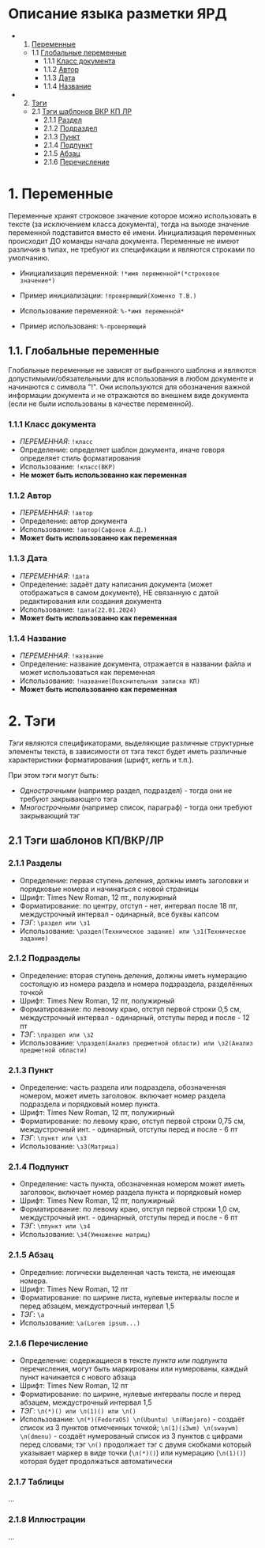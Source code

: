# Описание языка разметки ЯРД

* 1. [Переменные](#vars)
    * 1.1 [Глобальные переменные](#global_vars)
        * 1.1.1 [Класс документа](#global_class)
        * 1.1.2 [Автор](#global_author)
        * 1.1.3 [Дата](#global_date)
        * 1.1.4 [Название](#global_name)
* 2. [Тэги](#tags)
    * 2.1 [Тэги шаблонов ВКР КП ЛР](#uni_tags)
        * 2.1.1 [Раздел](#uni_section)
        * 2.1.2 [Подраздел](#uni_usection)
        * 2.1.3 [Пункт](#uni_uusection)
        * 2.1.4 [Подпункт](#uni_uuusection)
        * 2.1.5 [Абзац](#uni_p)
        * 2.1.6 [Перечисление](#uni_li)
    
# 1. Переменные <a name="vars"></a>

Переменные хранят строковое значение которое можно использовать в тексте (за исключением класса документа), тогда на выходе значение переменной подставится вместо её имени.
Инициализация переменных происходит ДО команды начала документа. Переменные не имеют различия в типах, не требуют их спецификации и являются строками по умолчанию.

* Инициализация переменной: `!*имя переменной*(*строковое значение*)`
* Пример инициализации: `!проверяющий(Хоменко Т.В.)`

* Использование переменной: `%-*имя переменной*`
* Пример использованя: `%-проверяющий`

## 1.1. Глобальные переменные <a name="global_vars"></a>

Глобальные переменные не зависят от выбранного шаблона и являются допустимыми/обязательными для использования в любом документе и начинаются с символа "!". Они используются для обозначения важной информации документа и не отражаются во внешнем виде документа (если не были использованы в качестве переменной). 

### 1.1.1 Класс документа <a name="global_class"></a>

* *ПЕРЕМЕННАЯ*: `!класс`
* Определение: определяет шаблон документа, иначе говоря определяет стиль форматирования 
* Использование: `!класс(ВКР)`
* **Не может быть использованно как переменная**

### 1.1.2 Автор <a name="global_author"></a>

* *ПЕРЕМЕННАЯ*: `!автор`
* Определение: автор документа
* Использование: `!автор(Сафонов А.Д.)`
* **Может быть использованно как переменная**

### 1.1.3 Дата <a name="global_date"></a>

* *ПЕРЕМЕННАЯ*: `!дата`
* Определение: задаёт дату написания документа (может отображаться в самом документе), НЕ связанную с датой редактирования или создания документа
* Использование: `!дата(22.01.2024)`
* **Может быть использованно как переменная**

### 1.1.4 Название <a name="global_name"></a>

* *ПЕРЕМЕННАЯ*: `!название`
* Определение: название документа, отражается в названии файла и может использоваться как переменная 
* Использование: `!название(Пояснительная записка КП)`
* **Может быть использованно как переменная**

# 2. Тэги <a name="tags"></a>

*Тэги* являются спецификаторами, выделяющие различные структурные элементы текста, в зависимости от тэга текст будет иметь различные характеристики форматирования (шрифт, кегль и т.п.). 

При этом тэги могут быть:
* *Однострочными* (например раздел, подраздел) - тогда они не требуют закрывающего тэга 
* *Многострочными* (например список, параграф) - тогда они требуют закрывающий тэг 

## 2.1 Тэги шаблонов КП/ВКР/ЛР <a name="uni_tags"></a>

### 2.1.1 Разделы <a name="uni_section"></a>

* Определение: первая ступень деления, должны иметь заголовки и порядковые номера и начинаться с новой страницы
* Шрифт: Times New Roman, 12 пт., полужирный
* Форматирование: по центру, отступ - нет, интервал после 18 пт, междустрочный интервал - одинарный, все буквы капсом
* *ТЭГ*: `\раздел или \з1`
* Использование: `\раздел(Техническое задание) или \з1(Техническое задание)`

### 2.1.2 Подразделы <a name="uni_usection"></a>

* Определение: вторая ступень деления, должны иметь нумерацию состоящую из номера раздела и номера подзраздела, разделённых точкой
* Шрифт: Times New Roman, 12 пт, полужирный 
* Форматирование: по левому краю, отступ первой строки 0,5 см, междустрочный интервал - одинарный, отступы перед и после - 12 пт
* *ТЭГ*: `\праздел или \з2`
* Использование: `\праздел(Анализ предметной области) или \з2(Анализ предметной области)`

### 2.1.3 Пункт <a name="uni_uusection"></a>

* Определение: часть раздела или подраздела, обозначенная номером, может иметь заголовок. включает номер раздела подраздела и порядковый номер пункта. 
* Шрифт: Times New Roman, 12 пт, полужирный 
* Форматирование: по левому краю, отступ первой строки 0,75 см, междустрочный инт. - одинарный, отступы перед и после - 6 пт
* *ТЭГ*: `\пункт или \з3`
* Использование: `\з3(Матрица)`

### 2.1.4 Подпункт <a name="uni_uuusection"></a>

* Определение: часть пункта, обозначенная номером может иметь заголовок, включает номер раздела пункта и порядковый номер 
* Шрифт: Times New Roman, 12 пт, полужирный 
* Форматирование: по левому краю, отступ первой строки 1,0 см, междустрочный инт. - одинарный, отступы перед и после - 6 пт 
* *ТЭГ*: `\ппункт или \з4`
* Использование: `\з4(Умножение матриц)`

### 2.1.5 Абзац <a name="uni_p"></a>

* Определние: логически выделенная часть текста, не имеющая номера. 
* Шрифт: Times New Roman, 12 пт 
* Форматирование: по ширине листа, нулевые интервалы после и перед абзацем, междустрочный интервал 1,5 
* *ТЭГ*: `\а`
* Использование: `\a(Lorem ipsum...)`

### 2.1.6 Перечисление <a name="uni_li"></a>

* Определение: содержащиеся в тексте *пункта или подпункта* перечисления, могут быть маркированы или нумерованы, каждый пункт начинается с нового абзаца 
* Шрифт: Times New Roman, 12 пт 
* Форматирование: по ширине, нулевые интервалы после и перед абзацем, междустрочный интервал 1,5 
* *ТЭГ*: `\л(*)() или \л(1)() или \л()`
* Использование: `\л(*)(FedoraOS) \л(Ubuntu) \л(Manjaro)` - создаёт список из 3 пунктов отмеченных точкой; `\л(1)(i3wm) \л(swaywm) \л(dmenu)` - создаёт нумерованый список из 3 пунктов с цифрами перед словами; тэг `\л()` продолжает тэг с двумя скобками который указывает маркер в виде точки (`\л(*)()`) или нумерацию (`\л(1)()`) которая будет продолжаться автоматически

### 2.1.7 Таблицы 

...

### 2.1.8 Иллюстрации 

... 

